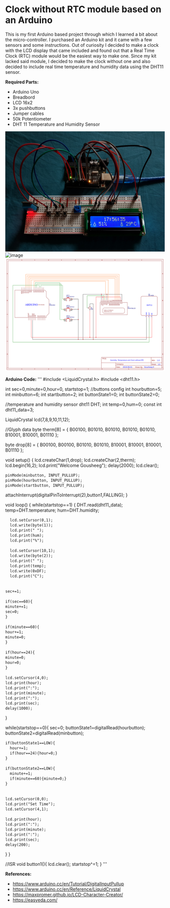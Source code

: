 # Clock without RTC module based on an Arduino

This is my first Arduino based project through which I learned a bit about the micro-controller. I purchased an Arduino kit and it came with a few sensors and some instructions. Out of curiosity I decided to make a clock with the LCD display that came included and found out that a Real Time Clock (RTC) module would be the easiest way to make one. Since my kit lacked said module, I decided to make the clock without one and also decided to include real time temperature and humidity data using the DHT11 sensor.

**Required Parts:**
* Arduino Uno 
* Breadbord
* LCD 16x2
* 3x pushbuttons
* Jumper cables
* 50k Potentiometer
* DHT 11 Temperature and Humidity Sensor


![image](20190830_175621.jpg)
![image](20190830_175634.jpg)
![image](Schematic_Arduino-Clock-without-RTC.png)

**Arduino Code:**
'''
#include <LiquidCrystal.h>
#include <dht11.h>

int sec=0,minute=0,hour=0, startstop=1;
//buttons config
int hourbutton=5;
int minbutton=6; 
int startbutton=2;
int buttonState1=0;
int buttonState2=0;


//temperature and humidity sensor
dht11 DHT;
int temp=0,hum=0;
const int dht11_data=3;

LiquidCrystal lcd(7,8,9,10,11,12);

//Glyph data
byte therm[8] = {
  B00100,
  B01010,
  B01010,
  B01010,
  B01010,
  B10001,
  B10001,
  B01110
 };

byte drop[8] = {
  B00100, 
  B00100, 
  B01010, 
  B01010,
  B10001,
  B10001,
  B10001,
  B01110
};

void setup()
{
  lcd.createChar(1,drop); 
    lcd.createChar(2,therm);
    lcd.begin(16,2);
    lcd.print("Welcome Gousheeg");
    delay(2000);
    lcd.clear();

    pinMode(minbutton, INPUT_PULLUP);
    pinMode(hourbutton, INPUT_PULLUP);
    pinMode(startbutton, INPUT_PULLUP);

  attachInterrupt(digitalPinToInterrupt(2),button1,FALLING);
}

void loop()
{
  while(startstop==1)
  {
      DHT.read(dht11_data);
      temp=DHT.temperature;
      hum=DHT.humidity;

      lcd.setCursor(0,1);
      lcd.write(byte(1));
      lcd.print(" ");
      lcd.print(hum);
      lcd.print("%");

      lcd.setCursor(10,1); 
      lcd.write(byte(2));
      lcd.print(" ");
      lcd.print(temp);
      lcd.write(0xDF);   
      lcd.print("C");


    sec+=1;

    if(sec==60){
    minute+=1;
    sec=0;
    }

    if(minute==60){
    hour+=1;
    minute=0;
    }

    if(hour==24){
    minute=0;
    hour=0;
    }

    lcd.setCursor(4,0); 
    lcd.print(hour); 
    lcd.print(":"); 
    lcd.print(minute); 
    lcd.print(":"); 
    lcd.print(sec); 
    delay(1000); 
  }

  while(startstop==0){
    sec=0;
    buttonState1=digitalRead(hourbutton);
    buttonState2=digitalRead(minbutton);
    
    if(buttonState1==LOW){
      hour+=1;
      if(hour==24){hour=0;}
    }

    if(buttonState2==LOW){
      minute+=1;
      if(minute==60){minute=0;}
    }
    

    lcd.setCursor(0,0);
    lcd.print("Set Time");
    lcd.setCursor(4,1); 
 
    lcd.print(hour); 
    lcd.print(":"); 
    lcd.print(minute); 
    lcd.print(":"); 
    lcd.print(sec); 
    delay(200);
  }
}

//ISR
void button1(){
  lcd.clear();
  startstop^=1;
}
'''


**References:**
* https://www.arduino.cc/en/Tutorial/DigitalInputPullup
* https://www.arduino.cc/en/Reference/LiquidCrystal
* https://maxpromer.github.io/LCD-Character-Creator/
* https://easyeda.com/
